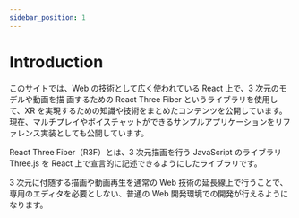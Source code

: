 ```yaml
---
sidebar_position: 1
---
```


# Introduction

このサイトでは、Web の技術として広く使われている React 上で、3 次元のモデルや動画を描
画するための React Three Fiber というライブラリを使用して、XR を実現するための知識や技術をまとめたコンテンツを公開しています。
現在、マルチプレイやボイスチャットができるサンプルアプリケーションをリファレンス実装としても公開しています。

React Three Fiber（R3F）とは、3 次元描画を行う JavaScript のライブラリ Three.js を React 上で宣言的に記述できるようにしたライブラリです。

3 次元に付随する描画や動画再生を通常の Web 技術の延長線上で行うことで、専用のエディタを必要としない、普通の Web 開発環境での開発が行えるようになります。
